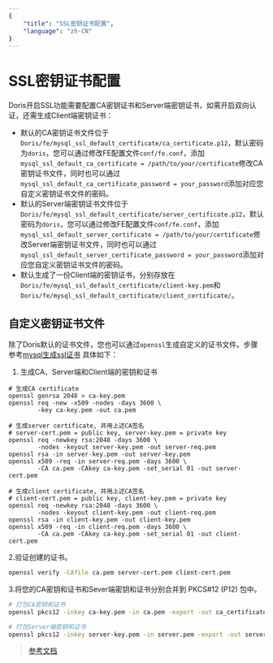```yaml
---
{
    "title": "SSL密钥证书配置",
    "language": "zh-CN"
}
---
```


<!--
Licensed to the Apache Software Foundation (ASF) under one
or more contributor license agreements.  See the NOTICE file
distributed with this work for additional information
regarding copyright ownership.  The ASF licenses this file
to you under the Apache License, Version 2.0 (the
"License"); you may not use this file except in compliance
with the License.  You may obtain a copy of the License at

  http://www.apache.org/licenses/LICENSE-2.0

Unless required by applicable law or agreed to in writing,
software distributed under the License is distributed on an
"AS IS" BASIS, WITHOUT WARRANTIES OR CONDITIONS OF ANY
KIND, either express or implied.  See the License for the
specific language governing permissions and limitations
under the License.
-->

# SSL密钥证书配置

Doris开启SSL功能需要配置CA密钥证书和Server端密钥证书，如需开启双向认证，还需生成Client端密钥证书：
* 默认的CA密钥证书文件位于`Doris/fe/mysql_ssl_default_certificate/ca_certificate.p12`，默认密码为`doris`，您可以通过修改FE配置文件`conf/fe.conf`，添加`mysql_ssl_default_ca_certificate = /path/to/your/certificate`修改CA密钥证书文件，同时也可以通过`mysql_ssl_default_ca_certificate_password = your_password`添加对应您自定义密钥证书文件的密码。
* 默认的Server端密钥证书文件位于`Doris/fe/mysql_ssl_default_certificate/server_certificate.p12`，默认密码为`doris`，您可以通过修改FE配置文件`conf/fe.conf`，添加`mysql_ssl_default_server_certificate = /path/to/your/certificate`修改Server端密钥证书文件，同时也可以通过`mysql_ssl_default_server_certificate_password = your_password`添加对应您自定义密钥证书文件的密码。
* 默认生成了一份Client端的密钥证书，分别存放在`Doris/fe/mysql_ssl_default_certificate/client-key.pem`和`Doris/fe/mysql_ssl_default_certificate/client_certificate/`。

## 自定义密钥证书文件

除了Doris默认的证书文件，您也可以通过`openssl`生成自定义的证书文件。步骤参考[mysql生成ssl证书](https://dev.mysql.com/doc/refman/8.0/en/creating-ssl-files-using-openssl.html)
具体如下：
1. 生成CA、Server端和Client端的密钥和证书
```
# 生成CA certificate
openssl genrsa 2048 > ca-key.pem
openssl req -new -x509 -nodes -days 3600 \
        -key ca-key.pem -out ca.pem

# 生成server certificate, 并用上述CA签名
# server-cert.pem = public key, server-key.pem = private key
openssl req -newkey rsa:2048 -days 3600 \
        -nodes -keyout server-key.pem -out server-req.pem
openssl rsa -in server-key.pem -out server-key.pem
openssl x509 -req -in server-req.pem -days 3600 \
        -CA ca.pem -CAkey ca-key.pem -set_serial 01 -out server-cert.pem

# 生成client certificate, 并用上述CA签名
# client-cert.pem = public key, client-key.pem = private key
openssl req -newkey rsa:2048 -days 3600 \
        -nodes -keyout client-key.pem -out client-req.pem
openssl rsa -in client-key.pem -out client-key.pem
openssl x509 -req -in client-req.pem -days 3600 \
        -CA ca.pem -CAkey ca-key.pem -set_serial 01 -out client-cert.pem
```

2.验证创建的证书。

```bash
openssl verify -CAfile ca.pem server-cert.pem client-cert.pem
```

3.将您的CA密钥和证书和Sever端密钥和证书分别合并到 PKCS#12 (P12) 包中。

```bash
# 打包CA密钥和证书
openssl pkcs12 -inkey ca-key.pem -in ca.pem -export -out ca_certificate.p12

# 打包Server端密钥和证书
openssl pkcs12 -inkey server-key.pem -in server.pem -export -out server_certificate.p12
```

>[参考文档](https://www.ibm.com/docs/en/api-connect/2018.x?topic=overview-generating-self-signed-certificate-using-openssl)
